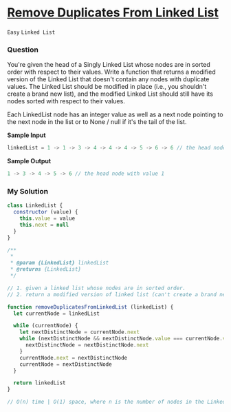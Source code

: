 # [Remove Duplicates From Linked List](https://www.algoexpert.io/questions/remove-duplicates-from-linked-list)

`Easy` `Linked List`

### Question

You're given the head of a Singly Linked List whose nodes are in sorted order with respect to their values. Write a function that returns a modified version of the Linked List that doesn't contain any nodes with duplicate values. The Linked List should be modified in place (i.e., you shouldn't create a brand new list), and the modified Linked List should still have its nodes sorted with respect to their values.

Each LinkedList node has an integer value as well as a next node pointing to the next node in the list or to None / null if it's the tail of the list.

**Sample Input**
```js
linkedList = 1 -> 1 -> 3 -> 4 -> 4 -> 4 -> 5 -> 6 -> 6 // the head node with value 1
```

**Sample Output**
```js
1 -> 3 -> 4 -> 5 -> 6 // the head node with value 1
```

### My Solution
```js
class LinkedList {
  constructor (value) {
    this.value = value
    this.next = null
  }
}

/**
 * 
 * @param {LinkedList} linkedList 
 * @returns {LinkedList}
 */

// 1. given a linked list whose nodes are in sorted order.
// 2. return a modified version of linked list (can't create a brand new list).

function removeDuplicatesFromLinkedList (linkedList) {
  let currentNode = linkedList

  while (currentNode) {
    let nextDistinctNode = currentNode.next
    while (nextDistinctNode && nextDistinctNode.value === currentNode.value) {
      nextDistinctNode = nextDistinctNode.next
    }
    currentNode.next = nextDistinctNode
    currentNode = nextDistinctNode
  }

  return linkedList
}

// O(n) time | O(1) space, where n is the number of nodes in the Linked List
```
